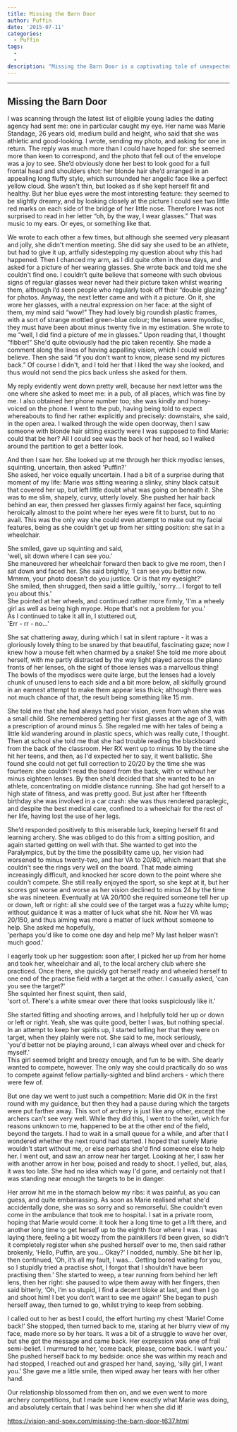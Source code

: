 ```yaml
---
title: Missing the Barn Door
author: Puffin
date: '2015-07-11'
categories:
  - Puffin
tags:
  - 
  - 
description: "Missing the Barn Door is a captivating tale of unexpected love, deception, and hidden truths."
---
```

----------------------------  
Missing the Barn Door  
---------------------------- 

I was scanning through the latest list of eligible young ladies the dating agency had sent me: one in particular caught my eye. Her name was Marie Standage, 26 years old, medium build and height, who said that she was athletic and good-looking. I wrote, sending my photo, and asking for one in return. The reply was much more than I could have hoped for: she seemed more than keen to correspond, and the photo that fell out of the envelope was a joy to see. She’d obviously done her best to look good for a full frontal head and shoulders shot: her blonde hair she’d arranged in an appealing long fluffy style, which surrounded her angelic face like a perfect yellow cloud. She wasn't thin, but looked as if she kept herself fit and healthy. But her blue eyes were the most interesting feature: they seemed to be slightly dreamy, and by looking closely at the picture I could see two little red marks on  each side of the bridge of her little nose. Therefore I was not surprised to read in her letter “oh, by the way, I wear glasses.” That was music to my ears. Or eyes, or something like that.  

We wrote to each other a few times, but although she seemed very pleasant and jolly, she didn't mention meeting. She did say she used to be an athlete, but had to give it up, artfully sidestepping my question about why this had happened. Then I chanced my arm, as I did quite often in those days, and asked for a picture of her wearing glasses. She wrote back and told me she couldn't find one. I couldn’t quite believe that
someone with such obvious signs of regular glasses wear never had their picture taken whilst wearing them, although I’d seen people who regularly took off their “double glazing” for photos. Anyway, the next letter came and with it a picture. On it, she wore her glasses, with a neutral expression on her face: at the sight of them, my mind said “wow!” They had lovely big roundish plastic frames, with a sort of strange mottled green-blue colour; the lenses were myodisc, they must have been about minus twenty five in my estimation. She wrote to me “well, I did find a picture of me in glasses.” Upon reading that, I thought “fibber!” She'd quite obviously had the pic taken recently. She made a comment along the lines of having appalling vision, which I could well believe. Then she said “if you don't want to know, please send my pictures back.” Of course I didn't, and I told her that I liked the way she looked, and thus would not send the pics back unless she asked for them.  

My reply evidently went down pretty well, because her next letter was the one where she asked to meet me: in a pub, of all places, which was fine by me. I also obtained her phone number too; she was kindly and honey-voiced on the phone. I went to the pub, having being told to expect whereabouts to find her rather explicitly and precisely: downstairs, she said, in the open area. I walked through the wide open doorway, then I saw someone with blonde hair sitting exactly were I was supposed to find Marie: could that be her? All I could see was the back of her head, so I walked around the partition to get a better look.  

And then I saw her. She looked up at me through her thick myodisc lenses, squinting, uncertain, then asked
'Puffin?'  
She asked, her voice equally uncertain. I had a bit of a surprise during that moment of my life: Marie was sitting wearing a slinky, shiny black catsuit that covered her up, but left little doubt what was going on beneath it. She was to me slim, shapely, curvy, utterly lovely. She pushed her hair back behind an ear, then pressed her glasses firmly against her face, squinting heroically almost to the point where her eyes were fit to burst, but to no avail. This was the only way she could even attempt to make out my facial features, being as she couldn’t get up from her sitting position: she sat in a wheelchair. 

She smiled, gave up squinting and said,  
'well, sit down where I can see you.'  
She maneuvered her wheelchair forward then back to give me room, then I sat down and faced her. She said brightly,
'I can see you better now. Mmmm, your photo doesn’t do you justice. Or is that my eyesight?'  
She smiled, then shrugged, then said a little guiltily,
'sorry... I forgot to tell you about this.'  
She pointed at her wheels, and continued rather more firmly, 
'I'm a wheely girl as well as being high myope. Hope that's not a problem for you.'  
As I continued to take it all in, I stuttered out,  
'Err - rr - no...'  

She sat chattering away, during which I sat in silent rapture - it was a gloriously lovely thing to be snared by that beautiful, fascinating gaze; now I knew how a mouse felt when charmed by a snake! She told me more about herself, with me partly distracted by the way light played across the plano fronts of her lenses, oh the sight of those lenses was a marvellous thing! The bowls of the myodiscs were quite large, but the lenses had a lovely chunk of unused lens to each side and a bit more below, all skilfully ground in an earnest attempt to make them appear less thick; although there was not much chance of that, the result being something like 15 mm.  

She told me that she had always had poor vision, even from when she was a small child. She remembered getting her first glasses at the age of 3, with a prescription of around minus 5. She regaled me with her 
tales of being a little kid wandering around in plastic specs, which was really cute, I thought. Then at school she told me that she had trouble reading the blackboard from the back of the classroom. Her RX went up to minus 10 by the time she hit her teens, and then, as I'd expected her to say, it went ballistic. She found she could not get full correction to 20/20 by the time she was fourteen: she couldn't read the board from the back, with or without her minus eighteen lenses. By then she’d decided that she wanted to be an athlete, concentrating on middle distance running. She had got herself to a high state of fitness, and was pretty good. But just after her fifteenth birthday she was involved in a car crash: she was thus rendered paraplegic, and despite the best medical care, confined to a wheelchair for the rest of her life, having lost the use of her legs.  

She’d responded positively to this miserable luck, keeping herself fit and learning archery. She was obliged to do this from a sitting position, and again started getting on well with that. She wanted to get into the Paralympics, but by the time the possibility came up, her vision had worsened to minus twenty-two, and her VA to 20/80, which meant that she couldn't see the rings very well on the board. That made aiming increasingly difficult, and knocked her score down to the point where she couldn't compete. She still really enjoyed the sport, so she kept at it, but her scores got worse and worse as her vision declined to minus 24 by the time she was nineteen.  Eventually at VA 20/100 she required someone tell her up or down, left or right: all she could see of the target was a fuzzy white lump; without guidance it was a matter of luck what she hit. Now her VA was 20/150, and thus aiming was more a matter of luck without someone to help. She asked me hopefully,  
'perhaps you'd like to come one day and help me? My last helper wasn't much good.'  

I eagerly took up her suggestion: soon after, I picked her up from her home and took her, wheelchair and all, to the local archery club where she practiced. Once there, she quickly got herself ready and wheeled herself to one end of the practise field with a target at the other. I casually asked, 
'can you see the target?'  
She squinted her finest squint, then said,  
'sort of. There's a white smear over there that looks suspiciously like it.'  

She started fitting and shooting arrows, and I helpfully told her up or down or left or right. Yeah, she was quite good, better I was, but nothing special. In an attempt to keep her spirits up, I started telling her that they were on target, when they plainly were not. She said to me, mock seriously,  
'you'd better not be playing around, I can always wheel over and check for myself.'  
This girl seemed bright and breezy enough, and fun to be with. She dearly wanted to compete, however. The only way she could practically do so was to compete against fellow partially-sighted and blind archers - which there were few of.  

But one day we went to just such a competition: Marie did OK in the first round with my guidance, but then they had a pause during which the targets were put farther away. This sort of archery is just like any other, except the archers can't see very well. While they did this, I went to the toilet, which for reasons unknown to me, happened to be at the other end of the field, beyond the targets. I had to wait in a small queue for a while, and after that I wondered whether the next round had started. I hoped that surely Marie wouldn’t start without me, or else perhaps she'd find someone else to help her. I went out, and saw an arrow near her target. Looking at her, I saw her with another arrow in her bow, poised and ready to shoot. I yelled, but, alas, it was too late. She had no idea which way I'd gone, and certainly not that I was standing near enough the targets to be in danger.

Her arrow hit me in the stomach below my ribs: it was painful, as you can guess, and quite embarrassing. As soon as Marie realised what she'd accidentally done, she was so sorry and so remorseful. She couldn't even come in the ambulance that took me to hospital. I sat in a private room, hoping that Marie would come: it took her a long time to get a lift there, and another long time to get herself up to the eighth floor where I was. I was laying there, feeling a bit woozy from the painkillers I’d been given, so didn’t it completely register when she pushed herself over to me, then said rather brokenly,
‘Hello, Puffin, are you... Okay?’
I nodded, numbly. She bit her lip, then continued,
‘Oh, it’s all my fault, I was... Getting bored waiting for you, so I stupidly tried a practise shot, I forgot that I shouldn’t have been practising then.’
She started to weep, a tear running from behind her left lens, then her right: she paused to wipe them away with her fingers, then said bitterly,
‘Oh, I’m so stupid, I find a decent bloke at last, and then I go and shoot him! I bet you don’t want to see me again!’
She began to push herself away, then turned to go, whilst trying to keep from sobbing.

I called out to her as best I could, the effort hurting my chest
‘Marie! Come back!’
She stopped, then turned back to me, staring at her blurry view of my face, made more so by her tears. It was a bit of a struggle to wave her over, but she got the message and came back. Her expression was 
one of frail semi-belief. I murmured to her,
‘come back, please, come back. I want you.’
She pushed herself back to my bedside: once she was within my reach and had stopped, I reached out and grasped her hand, saying,
‘silly girl, I want you.’
She gave me a little smile, then wiped away her tears with her other hand.

Our relationship blossomed from then on, and we even went to more archery  competitions, but I made sure I knew exactly what Marie was doing, and absolutely certain that I was behind her when she did it!

https://vision-and-spex.com/missing-the-barn-door-t637.html